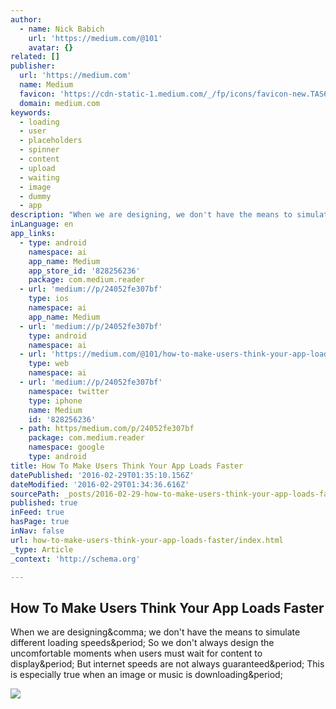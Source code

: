 ```yaml
---
author:
  - name: Nick Babich
    url: 'https://medium.com/@101'
    avatar: {}
related: []
publisher:
  url: 'https://medium.com'
  name: Medium
  favicon: 'https://cdn-static-1.medium.com/_/fp/icons/favicon-new.TAS6uQ-Y7kcKgi0xjcYHXw.ico'
  domain: medium.com
keywords:
  - loading
  - user
  - placeholders
  - spinner
  - content
  - upload
  - waiting
  - image
  - dummy
  - app
description: "When we are designing, we don't have the means to simulate different loading speeds. So we don't always design the uncomfortable moments when users must wait for content to display. But internet speeds are not always guaranteed. This is especially true when an image or music is downloading."
inLanguage: en
app_links:
  - type: android
    namespace: ai
    app_name: Medium
    app_store_id: '828256236'
    package: com.medium.reader
  - url: 'medium://p/24052fe307bf'
    type: ios
    namespace: ai
    app_name: Medium
  - url: 'medium://p/24052fe307bf'
    type: android
    namespace: ai
  - url: 'https://medium.com/@101/how-to-make-users-think-your-app-loads-faster-24052fe307bf'
    type: web
    namespace: ai
  - url: 'medium://p/24052fe307bf'
    namespace: twitter
    type: iphone
    name: Medium
    id: '828256236'
  - path: https/medium.com/p/24052fe307bf
    package: com.medium.reader
    namespace: google
    type: android
title: How To Make Users Think Your App Loads Faster
datePublished: '2016-02-29T01:35:10.156Z'
dateModified: '2016-02-29T01:34:36.616Z'
sourcePath: _posts/2016-02-29-how-to-make-users-think-your-app-loads-faster.md
published: true
inFeed: true
hasPage: true
inNav: false
url: how-to-make-users-think-your-app-loads-faster/index.html
_type: Article
_context: 'http://schema.org'

---
```

<article style=""><h1>How To Make Users Think Your App Loads Faster</h1><p>When we are designing&amp;comma; we don't have the means to simulate different loading speeds&amp;period; So we don't always design the uncomfortable moments when users must wait for content to display&amp;period; But internet speeds are not always guaranteed&amp;period; This is especially true when an image or music is downloading&amp;period;</p><img src="https://cdn-images-1.medium.com/max/800/1*L--PZVptC42tnL4R0ZTM1g.jpeg" /></article>
